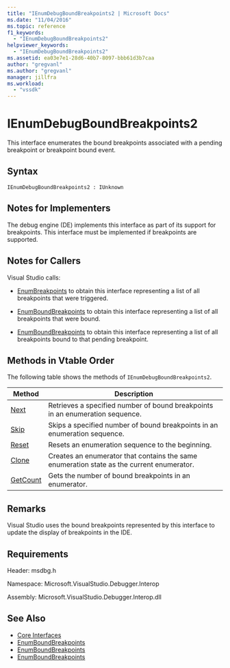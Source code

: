 ```yaml
---
title: "IEnumDebugBoundBreakpoints2 | Microsoft Docs"
ms.date: "11/04/2016"
ms.topic: reference
f1_keywords:
  - "IEnumDebugBoundBreakpoints2"
helpviewer_keywords:
  - "IEnumDebugBoundBreakpoints2"
ms.assetid: ea03e7e1-28d6-40b7-8097-bbb61d3b7caa
author: "gregvanl"
ms.author: "gregvanl"
manager: jillfra
ms.workload:
  - "vssdk"
---
```

# IEnumDebugBoundBreakpoints2
This interface enumerates the bound breakpoints associated with a pending breakpoint or breakpoint bound event.

## Syntax

```
IEnumDebugBoundBreakpoints2 : IUnknown
```

## Notes for Implementers
 The debug engine (DE) implements this interface as part of its support for breakpoints. This interface must be implemented if breakpoints are supported.

## Notes for Callers
 Visual Studio calls:

-   [EnumBreakpoints](../../../extensibility/debugger/reference/idebugbreakpointevent2-enumbreakpoints.md) to obtain this interface representing a list of all breakpoints that were triggered.

-   [EnumBoundBreakpoints](../../../extensibility/debugger/reference/idebugbreakpointboundevent2-enumboundbreakpoints.md) to obtain this interface representing a list of all breakpoints that were bound.

-   [EnumBoundBreakpoints](../../../extensibility/debugger/reference/idebugpendingbreakpoint2-enumboundbreakpoints.md) to obtain this interface representing a list of all breakpoints bound to that pending breakpoint.

## Methods in Vtable Order
 The following table shows the methods of `IEnumDebugBoundBreakpoints2`.

|Method|Description|
|------------|-----------------|
|[Next](../../../extensibility/debugger/reference/ienumdebugboundbreakpoints2-next.md)|Retrieves a specified number of bound breakpoints in an enumeration sequence.|
|[Skip](../../../extensibility/debugger/reference/ienumdebugboundbreakpoints2-skip.md)|Skips a specified number of bound breakpoints in an enumeration sequence.|
|[Reset](../../../extensibility/debugger/reference/ienumdebugboundbreakpoints2-reset.md)|Resets an enumeration sequence to the beginning.|
|[Clone](../../../extensibility/debugger/reference/ienumdebugboundbreakpoints2-clone.md)|Creates an enumerator that contains the same enumeration state as the current enumerator.|
|[GetCount](../../../extensibility/debugger/reference/ienumdebugboundbreakpoints2-getcount.md)|Gets the number of bound breakpoints in an enumerator.|

## Remarks
 Visual Studio uses the bound breakpoints represented by this interface to update the display of breakpoints in the IDE.

## Requirements
 Header: msdbg.h

 Namespace: Microsoft.VisualStudio.Debugger.Interop

 Assembly: Microsoft.VisualStudio.Debugger.Interop.dll

## See Also
- [Core Interfaces](../../../extensibility/debugger/reference/core-interfaces.md)
- [EnumBoundBreakpoints](../../../extensibility/debugger/reference/idebugbreakpointboundevent2-enumboundbreakpoints.md)
- [EnumBoundBreakpoints](../../../extensibility/debugger/reference/idebugpendingbreakpoint2-enumboundbreakpoints.md)
- [EnumBoundBreakpoints](../../../extensibility/debugger/reference/idebugpendingbreakpoint2-enumboundbreakpoints.md)